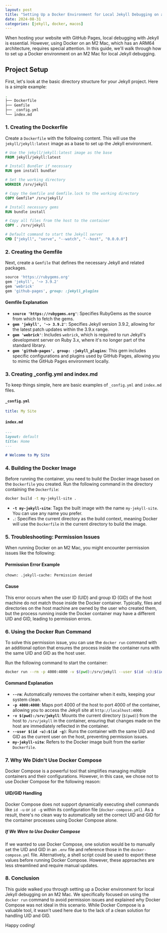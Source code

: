 ```yaml
---
layout: post
title: "Setting Up a Docker Environment for Local Jekyll Debugging on an M2 Mac"
date: 2024-08-31
categories: [jekyll, docker, macos]
---
```


When hosting your website with GitHub Pages, local debugging with Jekyll is essential. However, using Docker on an M2 Mac, which has an ARM64 architecture, requires special attention. In this guide, we'll walk through how to set up a Docker environment on an M2 Mac for local Jekyll debugging.

## Project Setup

First, let's look at the basic directory structure for your Jekyll project. Here is a simple example:

```bash
.
├── Dockerfile
├── Gemfile
├── _config.yml
└── index.md
```

### 1. Creating the Dockerfile

Create a `Dockerfile` with the following content. This will use the `jekyll/jekyll:latest` image as a base to set up the Jekyll environment.

```Dockerfile
# Use the jekyll/jekyll:latest image as the base
FROM jekyll/jekyll:latest

# Install Bundler if necessary
RUN gem install bundler

# Set the working directory
WORKDIR /srv/jekyll

# Copy the Gemfile and Gemfile.lock to the working directory
COPY Gemfile* /srv/jekyll/

# Install necessary gems
RUN bundle install

# Copy all files from the host to the container
COPY . /srv/jekyll

# Default command to start the Jekyll server
CMD ["jekyll", "serve", "--watch", "--host", "0.0.0.0"]
```

### 2. Creating the Gemfile

Next, create a `Gemfile` that defines the necessary Jekyll and related packages.

```ruby
source 'https://rubygems.org'
gem 'jekyll', '~> 3.9.2'
gem 'webrick'
gem 'github-pages', group: :jekyll_plugins
```

#### Gemfile Explanation

- **`source 'https://rubygems.org'`**: Specifies RubyGems as the source from which to fetch the gems.
- **`gem 'jekyll', '~> 3.9.2'`**: Specifies Jekyll version 3.9.2, allowing for the latest patch updates within the 3.9.x range.
- **`gem 'webrick'`**: Includes `webrick`, which is required to run Jekyll's development server on Ruby 3.x, where it's no longer part of the standard library.
- **`gem 'github-pages', group: :jekyll_plugins`**: This gem includes specific configurations and plugins used by GitHub Pages, allowing you to mimic the GitHub Pages environment locally.

### 3. Creating _config.yml and index.md

To keep things simple, here are basic examples of `_config.yml` and `index.md` files.

#### `_config.yml`

```yaml
title: My Site
```

#### `index.md`

```markdown
---
layout: default
title: Home
---

# Welcome to My Site
```

### 4. Building the Docker Image

Before running the container, you need to build the Docker image based on the `Dockerfile` you created. Run the following command in the directory containing the `Dockerfile`:

```bash
docker build -t my-jekyll-site .
```

- **`-t my-jekyll-site`**: Tags the built image with the name `my-jekyll-site`. You can use any name you prefer.
- **`.`**: Specifies the current directory as the build context, meaning Docker will use the `Dockerfile` in the current directory to build the image.

### 5. Troubleshooting: Permission Issues

When running Docker on an M2 Mac, you might encounter permission issues like the following:

#### Permission Error Example

```bash
chown: .jekyll-cache: Permission denied
```

#### Cause

This error occurs when the user ID (UID) and group ID (GID) of the host machine do not match those inside the Docker container. Typically, files and directories on the host machine are owned by the user who created them, but the process running inside the Docker container may have a different UID and GID, leading to permission errors.

### 6. Using the Docker Run Command

To solve this permission issue, you can use the `docker run` command with an additional option that ensures the process inside the container runs with the same UID and GID as the host user.

Run the following command to start the container:

```bash
docker run --rm -p 4000:4000 -v $(pwd):/srv/jekyll --user $(id -u):$(id -g) my-jekyll-site
```

#### Command Explanation

- **`--rm`**: Automatically removes the container when it exits, keeping your system clean.
- **`-p 4000:4000`**: Maps port 4000 of the host to port 4000 of the container, allowing you to access the Jekyll site at `http://localhost:4000`.
- **`-v $(pwd):/srv/jekyll`**: Mounts the current directory (`$(pwd)`) from the host to `/srv/jekyll` in the container, ensuring that changes made on the host are immediately reflected in the container.
- **`--user $(id -u):$(id -g)`**: Runs the container with the same UID and GID as the current user on the host, preventing permission issues.
- **`my-jekyll-site`**: Refers to the Docker image built from the earlier `Dockerfile`.

### 7. Why We Didn't Use Docker Compose

Docker Compose is a powerful tool that simplifies managing multiple containers and their configurations. However, in this case, we chose not to use Docker Compose for the following reason:

#### UID/GID Handling

Docker Compose does not support dynamically executing shell commands like `id -u` or `id -g` within its configuration file (`docker-compose.yml`). As a result, there's no clean way to automatically set the correct UID and GID for the container processes using Docker Compose alone.

##### If We Were to Use Docker Compose

If we wanted to use Docker Compose, one solution would be to manually set the UID and GID in an `.env` file and reference those in the `docker-compose.yml` file. Alternatively, a shell script could be used to export these values before running Docker Compose. However, these approaches are less streamlined and require manual updates.

### 8. Conclusion

This guide walked you through setting up a Docker environment for local Jekyll debugging on an M2 Mac. We specifically focused on using the `docker run` command to avoid permission issues and explained why Docker Compose was not ideal in this scenario. While Docker Compose is a valuable tool, it wasn't used here due to the lack of a clean solution for handling UID and GID.

Happy coding!
